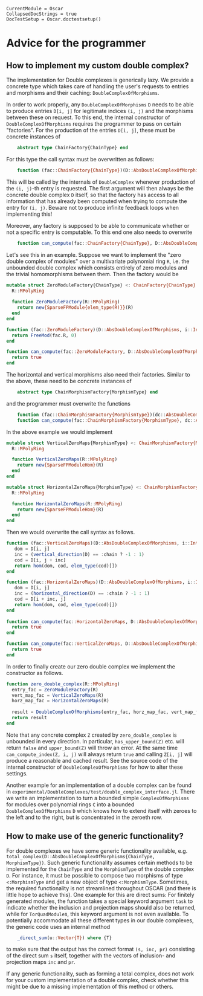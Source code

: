 ```@meta
CurrentModule = Oscar
CollapsedDocStrings = true
DocTestSetup = Oscar.doctestsetup()
```

# Advice for the programmer

## How to implement my custom double complex?
The implementation for Double complexes is generically lazy. We provide 
a concrete type which takes care of handling the user's requests 
to entries and morphisms and their caching: `DoubleComplexOfMorphisms`. 

In order to work properly, any `DoubleComplexOfMorphisms` `D` needs to be able to produce
entries `D[i, j]` for legitimate indices `(i, j)` and the morphisms between 
these on request. To this end, the internal constructor of `DoubleComplexOfMorphisms` 
requires the programmer to pass on certain "factories". For the production 
of the entries `D[i, j]`, these must be concrete instances of 
```julia 
    abstract type ChainFactory{ChainType} end
```
For this type the call syntax must be overwritten as follows:
```julia
    function (fac::ChainFactory{ChainType})(D::AbsDoubleComplexOfMorphisms, i::Int, j::Int)::ChainType where {ChainType}
```
This will be called by the internals of `DoubleComplex` whenever production of the `(i, j)`-th 
entry is requested. The first argument will then always be the concrete double complex `D` itself, 
so that the factory has access to all information that has already been computed when trying 
to compute the entry for `(i, j)`. Beware not to produce infinite feedback loops when implementing this!

Moreover, any factory is supposed to be able to communicate whether or not a specific 
entry is computable. To this end one also needs to overwrite
```julia
    function can_compute(fac::ChainFactory{ChainType}, D::AbsDoubleComplexOfMorphisms, i::Int, j::Int)::Bool where {ChainType}
```

Let's see this in an example. Suppose we want to implement the "zero double complex of modules" 
over a multivariate polynomial ring `R`, i.e. the unbounded double complex which consists 
entirely of zero modules and the trivial homomorphisms between them. Then the factory would be 
```julia
mutable struct ZeroModuleFactory{ChainType} <: ChainFactory{ChainType}
  R::MPolyRing
  
  function ZeroModuleFactory(R::MPolyRing)
    return new{SparseFPModule{elem_type(R)}}(R)
  end
end

function (fac::ZeroModuleFactory)(D::AbsDoubleComplexOfMorphisms, i::Int, j::Int)
  return FreeMod(fac.R, 0)
end

function can_compute(fac::ZeroModuleFactory, D::AbsDoubleComplexOfMorphisms, i::Int, j::Int)
  return true
end
```

The horizontal and vertical morphisms also need their factories. Similar to the above, these 
need to be concrete instances of 
```julia
    abstract type ChainMorphismFactory{MorphismType} end
```
and the programmer must overwrite the functions 
```julia
    function (fac::ChainMorphismFactory{MorphismType})(dc::AbsDoubleComplexOfMorphisms, i::Int, j::Int)::MorphismType where {MorphismType}
    function can_compute(fac::ChainMorphismFactory{MorphismType}, dc::AbsDoubleComplexOfMorphisms, i::Int, j::Int)::Bool where {MorphismType}
```
In the above example we would implement
```julia
mutable struct VerticalZeroMaps{MorphismType} <: ChainMorphismFactory{MorphismType}
  R::MPolyRing

  function VerticalZeroMaps(R::MPolyRing)
    return new{SparseFPModuleHom}(R)
  end
end

mutable struct HorizontalZeroMaps{MorphismType} <: ChainMorphismFactory{MorphismType}
  R::MPolyRing

  function HorizontalZeroMaps(R::MPolyRing)
    return new{SparseFPModuleHom}(R)
  end
end
```
Then we would overwrite the call syntax as follows.
```julia
function (fac::VerticalZeroMaps)(D::AbsDoubleComplexOfMorphisms, i::Int, j::Int)
   dom = D[i, j]
   inc = (vertical_direction(D) == :chain ? -1 : 1)
   cod = D[i, j + inc]
   return hom(dom, cod, elem_type(cod)[])
end

function (fac::HorizontalZeroMaps)(D::AbsDoubleComplexOfMorphisms, i::Int, j::Int)
   dom = D[i, j]
   inc = (horizontal_direction(D) == :chain ? -1 : 1)
   cod = D[i + inc, j]
   return hom(dom, cod, elem_type(cod)[])
end
  
function can_compute(fac::HorizontalZeroMaps, D::AbsDoubleComplexOfMorphisms, i::Int, j::Int)
  return true
end

function can_compute(fac::VerticalZeroMaps, D::AbsDoubleComplexOfMorphisms, i::Int, j::Int)
  return true
end
```

In order to finally create our zero double complex we implement the constructor as 
follows.
```julia
function zero_double_complex(R::MPolyRing)
  entry_fac = ZeroModuleFactory(R)
  vert_map_fac = VerticalZeroMaps(R)
  horz_map_fac = HorizontalZeroMaps(R)
  
  result = DoubleComplexOfMorphisms(entry_fac, horz_map_fac, vert_map_fac, horizontal_direction=:chain, vertical_direction=:chain)
  return result
end
```
Note that any concrete complex `Z` created by `zero_double_complex` is unbounded in every direction. 
In particular, `has_upper_bound(Z)` etc. will 
return `false` and `upper_bound(Z)` will throw an error. 
At the same time `can_compute_index(Z, i, j)` will always return `true` and 
calling `Z[i, j]` will produce a reasonable and cached result.
See the source code of the internal 
constructor of `DoubleComplexOfMorphisms` for how to alter these settings.

Another example for an implementation of a double complex can be 
found in `experimental/DoubleComplexes/test/double_complex_interface.jl`. 
There we write an implementation to turn a bounded simple 
`ComplexOfMorphisms` for modules over polynomial rings `C` 
into a bounded `DoubleComplexOfMorphisms` `D` which knows how to extend itself 
with zeroes to the left and to the right, but is concentrated in the zeroeth row.


## How to make use of the generic functionality?

For double complexes we have some generic functionality available, e.g. 
`total_complex(D::AbsDoubleComplexOfMorphisms{ChainType, MorphismType})`. 
Such generic functionality assumes certain methods to be implemented for the 
`ChainType` and the `MorphismType` of the double complex `D`. For instance, 
it must be possible to compose two morphisms of type `<:MorphismType` and 
get a new object of type `<:MorphismType`. Sometimes, the required functionality 
is not streamlined throughout OSCAR (and there is little hope to achieve this).
One example for this are direct sums: For finitely generated modules, the 
function takes a special keyword argument `task` to indicate whether the inclusion 
and projection maps should also be returned, while for `TorQuadModule`s, this keyword argument 
is not even available. To potentially accommodate all these different types in our
double complexes, the generic code uses an internal method
```julia
    _direct_sum(u::Vector{T}) where {T}
```
to make sure that the output has the correct format `(s, inc, pr)` consisting of the 
direct sum `s` itself, together with the vectors of inclusion- and projection 
maps `inc` and `pr`.

If any generic functionality, such as forming a total complex,
 does not work for your custom implementation of a double 
complex, check whether this might be due to a missing implementation of this method or others.
    
